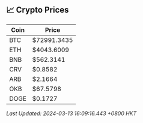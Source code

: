 ## 📈 Crypto Prices

| Coin | Price |
| ---- | ----- |
| BTC | $72991.3435 |
| ETH | $4043.6009 |
| BNB | $562.3141 |
| CRV | $0.8582 |
| ARB | $2.1664 |
| OKB | $67.5798 |
| DOGE | $0.1727 |

_Last Updated: 2024-03-13 16:09:16.443 +0800 HKT_